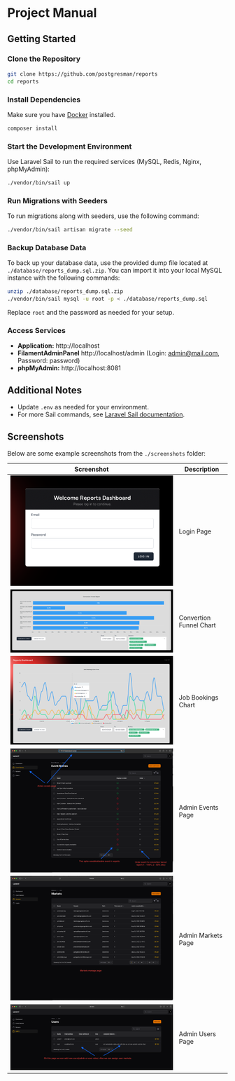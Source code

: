 # Project Manual

## Getting Started

### Clone the Repository

```bash
git clone https://github.com/postgresman/reports
cd reports
```

### Install Dependencies

Make sure you have [Docker](https://docs.docker.com/get-docker/) installed.

```bash
composer install
```

### Start the Development Environment

Use Laravel Sail to run the required services (MySQL, Redis, Nginx, phpMyAdmin):

```bash
./vendor/bin/sail up
```

### Run Migrations with Seeders

To run migrations along with seeders, use the following command:

```bash
./vendor/bin/sail artisan migrate --seed
```

### Backup Database Data

To back up your database data, use the provided dump file located at `./database/reports_dump.sql.zip`. You can import it into your local MySQL instance with the following commands:

```bash
unzip ./database/reports_dump.sql.zip
./vendor/bin/sail mysql -u root -p < ./database/reports_dump.sql
```

Replace `root` and the password as needed for your setup.

### Access Services

- **Application:** http://localhost
- **FilamentAdminPanel** http://localhost/admin (Login: admin@mail.com, Password: password)
- **phpMyAdmin:** http://localhost:8081

## Additional Notes

- Update `.env` as needed for your environment.
- For more Sail commands, see [Laravel Sail documentation](https://laravel.com/docs/sail).

## Screenshots

Below are some example screenshots from the `./screenshots` folder:

| Screenshot | Description |
|------------|-------------|
| ![Login Page](screenshots/login_page.png) | Login Page |
| ![Convertion Funnel Chart](screenshots/convertion_funnel_chart.png) | Convertion Funnel Chart |
| ![Job Bookings Chart](screenshots/job_bookings_chart.png) | Job Bookings Chart |
| ![Admin Events Page](./screenshots/admin_events_page.png) | Admin Events Page | 
| ![Admin Markets Page](screenshots/admin_markets_page.png) | Admin Markets Page |
| ![Admin Users Page](screenshots/admin_users_page.png) | Admin Users Page |